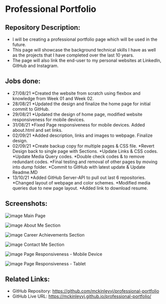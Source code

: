 # Professional Portfolio

## Repository Description:

- I will be creating a professional portfolio page which will be used in the future.
- This page will showcase the background technical skills I have as well as the projects that I have completed over the last 10 years.
- The page will also link the end-user to my personal websites at LinkedIn, GitHub and Instagram.

## Jobs done:

- 27/08/21 *Created the website from scratch using flexbox and knowledge from Week 01 and Week 02.
- 28/08/21 *Updated the design and finalize the home page for initial commit to GitHub.
- 29/08/21 *Updated the design of home page, modified website responsiveness for mobile devices.
- 31/08/21 *Fixed Page responsiveness for mobile devices. Added about.html and set links.
- 02/09/21 *Added description, links and images to webpage. Finalize design.
- 02/09/21 *Create backup copy for multiple pages & CSS file.
           *Revert Design back to single page with Sections.
           *Update Links & CSS codes.
           *Update Media Query codes.
           *Double check codes & to remove redundant codes.
           *Final testing and removal of other pages by moving into dump folder.
           *Commit to GitHub with latest update & Update Readme.MD
- 13/10/21 *Added GitHub Server-API to pull out last 6 repositories.
           *Changed layout of webpage and color schemes.
           *Modified media queries due to new page layout.
           *Added link to download resume.
           
## Screenshots:

![image](https://user-images.githubusercontent.com/87624839/137150644-95932de6-7343-410c-8113-48853f1571e3.png)
Main Page

![image](https://user-images.githubusercontent.com/87624839/137150826-f81ddc4c-b13d-4107-a2d1-e3286c600c25.png)
About Me Section

![image](https://user-images.githubusercontent.com/87624839/137157416-0d6f69f4-f018-443c-8ed2-ec97d8ed24b0.png)
Career Achievements Section

![image](https://user-images.githubusercontent.com/87624839/137150942-b153d6dd-e13c-4ccc-ab63-207e25ba15c7.png)
Contact Me Section

![image](https://user-images.githubusercontent.com/87624839/137151118-a8dcf393-1364-4845-9094-2f835848a3fd.png)
Page Responsiveness - Mobile Device

![image](https://user-images.githubusercontent.com/87624839/137151239-286dc36a-1216-4380-8bf7-0ed7ff3e9a36.png)
Page Responsiveness - Tablet

## Related Links:

- GitHub Repository: https://github.com/mckinleyvj/professional-portfolio
- GitHub Live URL: https://mckinleyvj.github.io/professional-portfolio/
